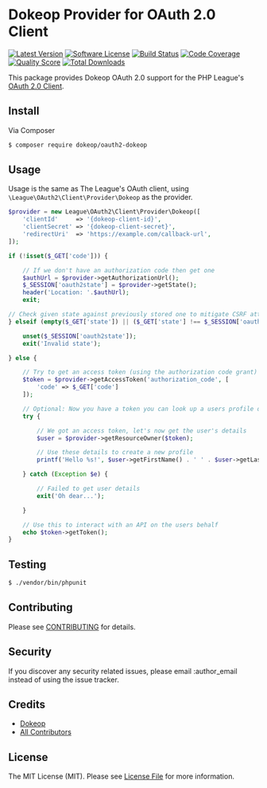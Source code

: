 # Dokeop Provider for OAuth 2.0 Client

[![Latest Version](https://img.shields.io/github/release/dokeop/oauth2-dokeop.svg?style=flat)](https://github.com/dokeop/oauth2-dokeop/releases)
[![Software License](https://img.shields.io/badge/license-MIT-brightgreen.svg?style=flat-square)](LICENSE.md)
[![Build Status](https://img.shields.io/travis/dokeop/oauth2-dokeop/master.svg?style=flat-square)](https://travis-ci.com/dokeop/oauth2-dokeop)
[![Code Coverage](https://img.shields.io/scrutinizer/coverage/g/dokeop/oauth2-dokeop.svg?style=flat-square)](https://scrutinizer-ci.com/g/dokeop/oauth2-dokeop/?branch=master)
[![Quality Score](https://img.shields.io/scrutinizer/g/dokeop/oauth2-dokeop.svg?style=flat-square)](https://scrutinizer-ci.com/g/dokeop/oauth2-dokeop/?branch=master)
[![Total Downloads](https://img.shields.io/packagist/dt/dokeop/oauth2-dokeop.svg?style=flat-square)](https://packagist.org/packages/dokeop/oauth2-dokeop)

This package provides Dokeop OAuth 2.0 support for the PHP League's [OAuth 2.0 Client](https://github.com/thephpleague/oauth2-client).

## Install

Via Composer

``` bash
$ composer require dokeop/oauth2-dokeop
```

## Usage

Usage is the same as The League's OAuth client, using `\League\OAuth2\Client\Provider\Dokeop` as the provider.

``` php
$provider = new League\OAuth2\Client\Provider\Dokeop([
    'clientId'     => '{dokeop-client-id}',
    'clientSecret' => '{dokeop-client-secret}',
    'redirectUri'  => 'https://example.com/callback-url',
]);

if (!isset($_GET['code'])) {

    // If we don't have an authorization code then get one
    $authUrl = $provider->getAuthorizationUrl();
    $_SESSION['oauth2state'] = $provider->getState();
    header('Location: '.$authUrl);
    exit;

// Check given state against previously stored one to mitigate CSRF attack
} elseif (empty($_GET['state']) || ($_GET['state'] !== $_SESSION['oauth2state'])) {

    unset($_SESSION['oauth2state']);
    exit('Invalid state');

} else {

    // Try to get an access token (using the authorization code grant)
    $token = $provider->getAccessToken('authorization_code', [
        'code' => $_GET['code']
    ]);

    // Optional: Now you have a token you can look up a users profile data
    try {

        // We got an access token, let's now get the user's details
        $user = $provider->getResourceOwner($token);

        // Use these details to create a new profile
        printf('Hello %s!', $user->getFirstName() . ' ' . $user->getLastName());

    } catch (Exception $e) {

        // Failed to get user details
        exit('Oh dear...');

    }

    // Use this to interact with an API on the users behalf
    echo $token->getToken();
}
```

## Testing

``` bash
$ ./vendor/bin/phpunit
```

## Contributing

Please see [CONTRIBUTING](CONTRIBUTING.md) for details.

## Security

If you discover any security related issues, please email :author_email instead of using the issue tracker.

## Credits

- [Dokeop](https://github.com/dokeop)
- [All Contributors](https://github.com/dokeop/oauth2-dokeop/graphs/contributors)

## License

The MIT License (MIT). Please see [License File](LICENSE.md) for more information.
